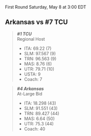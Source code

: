 First Round
Saturday, May 8 at 3:00 EDT
## Arkansas vs #7 TCU

> ***#1 TCU***  
> Regional Host  
> - ITA: 69.22 (7)  
> - SLM: 97.567 (9)  
> - TRN: 96.563 (9)  
> - MAS: 8.76 (6)  
> - UTR: 79.71 (10)  
> - USTA: 9  
> - Coach: 7  

> ***#4 Arkansas***  
> At-Large Bid  
> - ITA: 18.298 (43)  
> - SLM: 91.551 (43)  
> - TRN: 89.427 (44)  
> - MAS: 6.64 (50)  
> - UTR: 75.3 (44)  
> - Coach: 40  
